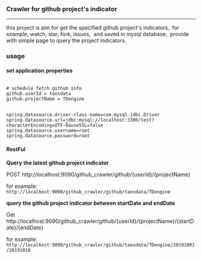 
### Crawler for github project's indicator
------

this project is aim for get the specified github project's indicators,  for example, watch, star, fork, issues,  and saved in mysql database,  provide with simple page to query the project indicators.


### usage

#### set application.properties

```properties

# schedule fetch github info
github.userId = taosdata
github.projectName = TDengine


spring.datasource.driver-class-name=com.mysql.jdbc.Driver
spring.datasource.url=jdbc:mysql://localhost:3306/test?characterEncoding=UTF-8&useSSL=false
spring.datasource.username=root
spring.datasource.password=root

```

#### RestFul 

**Query the latest github project indicator**

POST http://localhost:9090/github_crawler/github/{userId}/{projectName}

for example: `http://localhost:9090/github_crawler/github/taosdata/TDengine`

**query the github project indicator between startDate and endDate**

Get http://localhost:9090/github_crawler/github/{userId}/{projectName}/{startDate}/{endDate}

for example: `http://localhost:9090/github_crawler/github/taosdata/TDengine/20191001/20191010`


